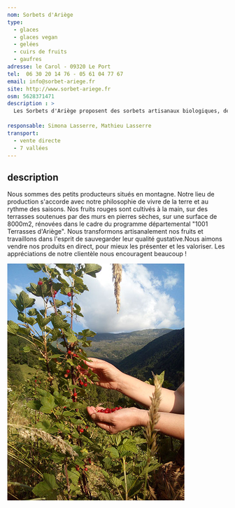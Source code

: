 ```yaml
---
nom: Sorbets d'Ariège
type: 
  - glaces
  - glaces vegan
  - gelées
  - cuirs de fruits
  - gaufres
adresse: le Carol - 09320 Le Port
tel:  06 30 20 14 76 - 05 61 04 77 67
email: info@sorbet-ariege.fr
site: http://www.sorbet-ariege.fr
osm: 5628371471
description : >
  Les Sorbets d'Ariège proposent des sorbets artisanaux biologiques, des glaces vegan à base d'amande ou de noisette, ainsi que des gelées de pommes et des cuirs de fruits déshydratés. Tous leurs produits sont certifiés biologiques et valorisent les saveurs locales.

responsable: Simona Lasserre, Mathieu Lasserre
transport:
  - vente directe
  - 7 vallées
---
```


## description

Nous sommes des petits producteurs situés en montagne. Notre lieu de production s'accorde avec notre philosophie de vivre de la terre et au rythme des saisons. Nos fruits rouges sont cultivés à la main, sur des terrasses soutenues par des murs en pierres sèches, sur une surface de 8000m2, rénovées dans le cadre du programme départemental "1001 Terrasses d'Ariège". Nous transformons artisanalement nos fruits et travaillons dans l'esprit de sauvegarder leur qualité gustative.Nous aimons vendre nos produits en direct, pour mieux les présenter et les valoriser. Les appréciations de notre clientèle nous encouragent beaucoup !

![Sorbets d'Ariège](./media/sorbets-d-ariege.jpg)